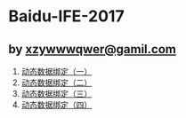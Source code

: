 # Baidu-IFE-2017
## by xzywwwqwer@gamil.com

1. [动态数据绑定（一）](https://github.com/minamixzy/Baidu-IFE-2017/tree/master/tasks/vue04)
2. [动态数据绑定（二）](https://github.com/minamixzy/Baidu-IFE-2017/tree/master/tasks/vue04)
3. [动态数据绑定（三）](https://github.com/minamixzy/Baidu-IFE-2017/tree/master/tasks/vue04)
4. [动态数据绑定（四）](https://github.com/minamixzy/Baidu-IFE-2017/tree/master/tasks/vue04)
